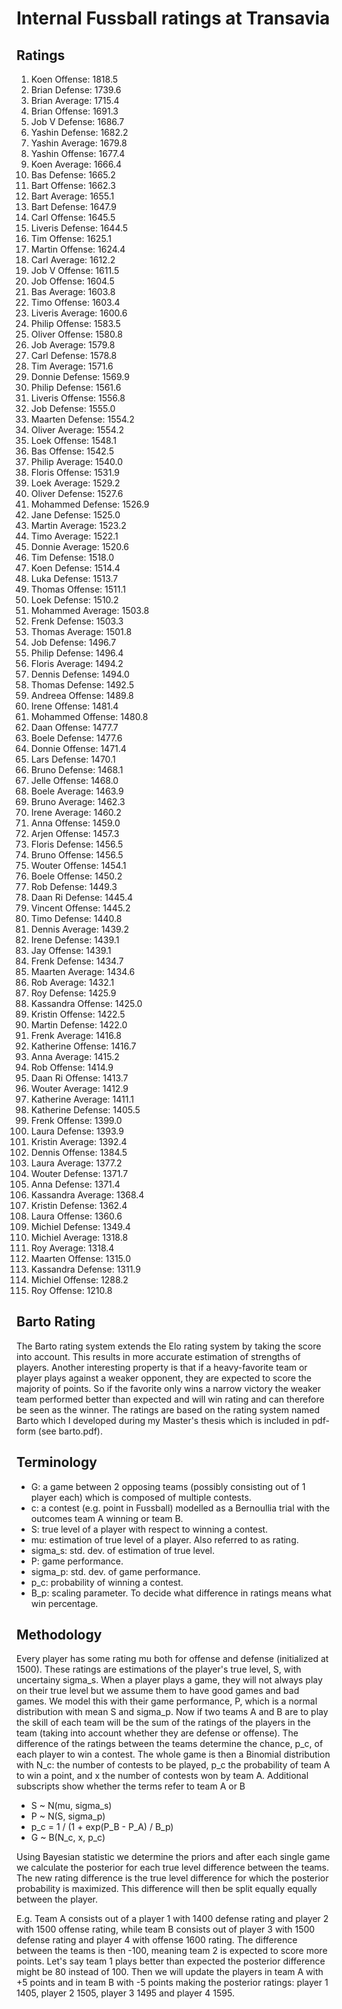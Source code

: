 # Internal Fussball ratings at Transavia
## Ratings
1. Koen Offense: 1818.5 
2. Brian Defense: 1739.6 
3. Brian Average: 1715.4 
4. Brian Offense: 1691.3 
5. Job V Defense: 1686.7 
6. Yashin Defense: 1682.2 
7. Yashin Average: 1679.8 
8. Yashin Offense: 1677.4 
9. Koen Average: 1666.4 
10. Bas Defense: 1665.2 
11. Bart Offense: 1662.3 
12. Bart Average: 1655.1 
13. Bart Defense: 1647.9 
14. Carl Offense: 1645.5 
15. Liveris Defense: 1644.5 
16. Tim Offense: 1625.1 
17. Martin Offense: 1624.4 
18. Carl Average: 1612.2 
19. Job V Offense: 1611.5 
20. Job Offense: 1604.5 
21. Bas Average: 1603.8 
22. Timo Offense: 1603.4 
23. Liveris Average: 1600.6 
24. Philip Offense: 1583.5 
25. Oliver Offense: 1580.8 
26. Job Average: 1579.8 
27. Carl Defense: 1578.8 
28. Tim Average: 1571.6 
29. Donnie Defense: 1569.9 
30. Philip  Defense: 1561.6 
31. Liveris Offense: 1556.8 
32. Job Defense: 1555.0 
33. Maarten Defense: 1554.2 
34. Oliver Average: 1554.2 
35. Loek Offense: 1548.1 
36. Bas Offense: 1542.5 
37. Philip Average: 1540.0 
38. Floris Offense: 1531.9 
39. Loek Average: 1529.2 
40. Oliver Defense: 1527.6 
41. Mohammed Defense: 1526.9 
42. Jane Defense: 1525.0 
43. Martin Average: 1523.2 
44. Timo Average: 1522.1 
45. Donnie Average: 1520.6 
46. Tim Defense: 1518.0 
47. Koen Defense: 1514.4 
48. Luka Defense: 1513.7 
49. Thomas Offense: 1511.1 
50. Loek Defense: 1510.2 
51. Mohammed Average: 1503.8 
52. Frenk  Defense: 1503.3 
53. Thomas Average: 1501.8 
54. Job  Defense: 1496.7 
55. Philip Defense: 1496.4 
56. Floris Average: 1494.2 
57. Dennis Defense: 1494.0 
58. Thomas Defense: 1492.5 
59. Andreea Offense: 1489.8 
60. Irene Offense: 1481.4 
61. Mohammed Offense: 1480.8 
62. Daan Offense: 1477.7 
63. Boele Defense: 1477.6 
64. Donnie Offense: 1471.4 
65. Lars Defense: 1470.1 
66. Bruno Defense: 1468.1 
67. Jelle Offense: 1468.0 
68. Boele Average: 1463.9 
69. Bruno Average: 1462.3 
70. Irene Average: 1460.2 
71. Anna Offense: 1459.0 
72. Arjen Offense: 1457.3 
73. Floris Defense: 1456.5 
74. Bruno Offense: 1456.5 
75. Wouter Offense: 1454.1 
76. Boele Offense: 1450.2 
77. Rob Defense: 1449.3 
78. Daan Ri Defense: 1445.4 
79. Vincent Offense: 1445.2 
80. Timo Defense: 1440.8 
81. Dennis Average: 1439.2 
82. Irene Defense: 1439.1 
83. Jay Offense: 1439.1 
84. Frenk Defense: 1434.7 
85. Maarten Average: 1434.6 
86. Rob Average: 1432.1 
87. Roy Defense: 1425.9 
88. Kassandra Offense: 1425.0 
89. Kristin Offense: 1422.5 
90. Martin Defense: 1422.0 
91. Frenk Average: 1416.8 
92. Katherine Offense: 1416.7 
93. Anna Average: 1415.2 
94. Rob Offense: 1414.9 
95. Daan Ri Offense: 1413.7 
96. Wouter Average: 1412.9 
97. Katherine Average: 1411.1 
98. Katherine Defense: 1405.5 
99. Frenk Offense: 1399.0 
100. Laura Defense: 1393.9 
101. Kristin Average: 1392.4 
102. Dennis Offense: 1384.5 
103. Laura Average: 1377.2 
104. Wouter Defense: 1371.7 
105. Anna Defense: 1371.4 
106. Kassandra Average: 1368.4 
107. Kristin Defense: 1362.4 
108. Laura Offense: 1360.6 
109. Michiel Defense: 1349.4 
110. Michiel Average: 1318.8 
111. Roy Average: 1318.4 
112. Maarten Offense: 1315.0 
113. Kassandra Defense: 1311.9 
114. Michiel Offense: 1288.2 
115. Roy Offense: 1210.8 

## Barto Rating
The Barto rating system extends the Elo rating system by taking the score into account. This results in more accurate estimation of strengths of players. Another interesting property is that if a heavy-favorite team or player plays against a weaker opponent, they are expected to score the majority of points. So if the favorite only wins a narrow victory the weaker team performed better than expected and will win rating and can therefore be seen as the winner. The ratings are based on the rating system named Barto which I developed during my Master's thesis which is included in pdf-form (see barto.pdf).
## Terminology
- G: a game between 2 opposing teams (possibly consisting out of 1 player each) which is composed of multiple contests.
- c: a contest (e.g. point in Fussball) modelled as a Bernoullia trial with the outcomes team A winning or team B.
- S: true level of a player with respect to winning a contest.
- mu: estimation of true level of a player. Also referred to as rating.
- sigma_s: std. dev. of estimation of true level.
- P: game performance.
- sigma_p: std. dev. of game performance.
- p_c: probability of winning a contest.
- B_p: scaling parameter. To decide what difference in ratings means what win percentage.
## Methodology
Every player has some rating mu both for offense and defense (initialized at 1500). These ratings are estimations of the player's true level, S, with uncertainy sigma_s. When a player plays a game, they will not always play on their true level but we assume them to have good games and bad games. We model this with their game performance, P, which is a normal distribution with mean S and sigma_p. Now if two teams A and B are to play the skill of each team will be the sum of the ratings of the players in the team (taking into account whether they are defense or offense). The difference of the ratings between the teams determine the chance, p_c, of each player to win a contest. The whole game is then a Binomial distribution with N_c: the number of contests to be played, p_c the probability of team A to win a point, and x the number of contests won by team A. Additional subscripts show whether the terms refer to team A or B
- S ~ N(mu, sigma_s)
- P ~ N(S, sigma_p)
- p_c = 1 / (1 + exp(P_B - P_A) / B_p)
- G ~ B(N_c, x, p_c)

Using Bayesian statistic we determine the priors and after each single game we calculate the posterior for each true level difference between the teams. The new rating difference is the true level difference for which the posterior probability is maximized. This difference will then be split equally equally between the player. 

E.g. Team A consists out of a player 1 with 1400 defense rating and player 2 with 1500 offense rating, while team B consists out of player 3 with 1500 defense rating and player 4 with offense 1600 rating. The difference between the teams is then -100, meaning team 2 is expected to score more points. Let's say team 1 plays better than expected the posterior difference might be 80 instead of 100. Then we will update the players in team A with +5 points and in team B with -5 points making the posterior ratings: player 1 1405, player 2 1505, player 3 1495 and player 4 1595.
